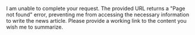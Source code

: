 I am unable to complete your request. The provided URL returns a "Page not found" error, preventing me from accessing the necessary information to write the news article.  Please provide a working link to the content you wish me to summarize.